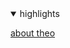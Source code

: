 
<details class=detSubMenu open>

<summary>highlights</summary>

<span>

[about theo]( #https://theo-armour.github.io/page/about.md )


</span>
</details>